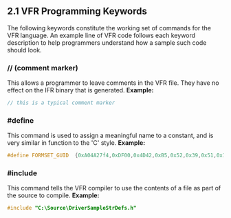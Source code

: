 <!--- @file
  2.1 VFR Programming Keywords

  Copyright (c) 2007-2017, Intel Corporation. All rights reserved.<BR>

  Redistribution and use in source (original document form) and 'compiled'
  forms (converted to PDF, epub, HTML and other formats) with or without
  modification, are permitted provided that the following conditions are met:

  1) Redistributions of source code (original document form) must retain the
     above copyright notice, this list of conditions and the following
     disclaimer as the first lines of this file unmodified.

  2) Redistributions in compiled form (transformed to other DTDs, converted to
     PDF, epub, HTML and other formats) must reproduce the above copyright
     notice, this list of conditions and the following disclaimer in the
     documentation and/or other materials provided with the distribution.

  THIS DOCUMENTATION IS PROVIDED BY TIANOCORE PROJECT "AS IS" AND ANY EXPRESS OR
  IMPLIED WARRANTIES, INCLUDING, BUT NOT LIMITED TO, THE IMPLIED WARRANTIES OF
  MERCHANTABILITY AND FITNESS FOR A PARTICULAR PURPOSE ARE DISCLAIMED. IN NO
  EVENT SHALL TIANOCORE PROJECT  BE LIABLE FOR ANY DIRECT, INDIRECT, INCIDENTAL,
  SPECIAL, EXEMPLARY, OR CONSEQUENTIAL DAMAGES (INCLUDING, BUT NOT LIMITED TO,
  PROCUREMENT OF SUBSTITUTE GOODS OR SERVICES; LOSS OF USE, DATA, OR PROFITS;
  OR BUSINESS INTERRUPTION) HOWEVER CAUSED AND ON ANY THEORY OF LIABILITY,
  WHETHER IN CONTRACT, STRICT LIABILITY, OR TORT (INCLUDING NEGLIGENCE OR
  OTHERWISE) ARISING IN ANY WAY OUT OF THE USE OF THIS DOCUMENTATION, EVEN IF
  ADVISED OF THE POSSIBILITY OF SUCH DAMAGE.

-->

## 2.1 VFR Programming Keywords

The following keywords constitute the working set of commands for the VFR
language. An example line of VFR code follows each keyword description to help
programmers understand how a sample such code should look.

### // (comment marker)

This allows a programmer to leave comments in the VFR file. They have no effect
on the IFR binary that is generated.  **Example:**

```c
// this is a typical comment marker
```

### #define

This command is used to assign a meaningful name to a constant, and is very
similar in function to the 'C' style.  **Example:**

```c
#define FORMSET_GUID  {0xA04A27f4,0xDF00,0x4D42,0xB5,0x52,0x39,0x51,0x13,0x02,0x11,0x3D}
```

### #include

This command tells the VFR compiler to use the contents of a file as part of
the source to compile.  **Example:**

```c
#include "C:\Source\DriverSampleStrDefs.h"
```
